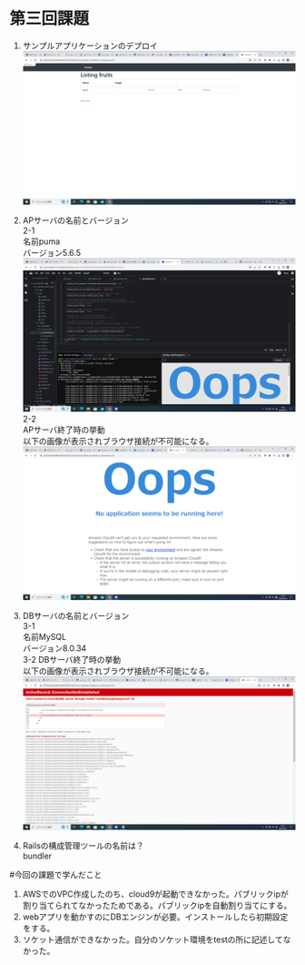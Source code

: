# 第三回課題
1. サンプルアプリケーションのデプロイ  
![ブラウザでの接続確認](https://github.com/iijima-pixcel/image/blob/main/%E3%82%B5%E3%83%B3%E3%83%97%E3%83%AB%E3%82%A2%E3%83%97%E3%83%AA%E3%82%B1%E3%83%BC%E3%82%B7%E3%83%A7%E3%83%B3%E3%81%AE%E8%B5%B7%E5%8B%95.png)

2. APサーバの名前とバージョン  
   2-1  
   名前puma  
   バージョン5.6.5  
![puma.ver](https://github.com/iijima-pixcel/image/blob/main/puma%20ver.png)       　　  
   2-2  
   APサーバ終了時の挙動  
   以下の画像が表示されブラウザ接続が不可能になる。  
![APサーバー終了](https://github.com/iijima-pixcel/image/blob/main/ap%E3%82%B5%E3%83%BC%E3%83%90%E3%82%B9%E3%83%88%E3%83%83%E3%83%97.png)  

3. DBサーバの名前とバージョン  
   3-1  
   名前MySQL  
   バージョン8.0.34  
   3-2
   DBサーバ終了時の挙動  
   以下の画像が表示されブラウザ接続が不可能になる。  
![DBサーバー終了](https://github.com/iijima-pixcel/image/blob/main/db%E3%82%B5%E3%83%BC%E3%83%90%E3%82%B9%E3%83%88%E3%83%83%E3%83%97.png)  

4. Railsの構成管理ツールの名前は？  
   bundler  

#今回の課題で学んだこと  
1. AWSでのVPC作成したのち、cloud9が起動できなかった。パブリックipが割り当てられてなかったためである。パブリックipを自動割り当てにする。
2. webアプリを動かすのにDBエンジンが必要。インストールしたら初期設定をする。
3. ソケット通信ができなかった。自分のソケット環境をtestの所に記述してなかった。